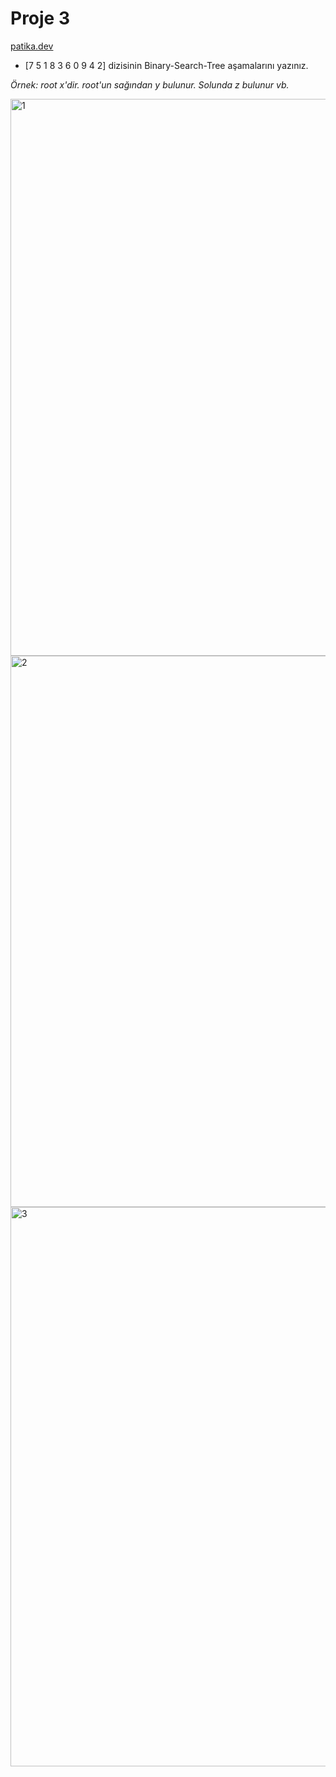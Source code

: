 # Proje 3
[patika.dev](https://www.patika.dev)

* [7  5  1  8  3  6  0  9  4  2] dizisinin Binary-Search-Tree aşamalarını yazınız.

*Örnek: root x'dir. root'un sağından y bulunur. Solunda z bulunur vb.*


<img width="891" alt="1" src="https://user-images.githubusercontent.com/98273180/191732066-54de8936-8e28-4426-a7ee-2e68a6137b55.png">
<img width="882" alt="2" src="https://user-images.githubusercontent.com/98273180/191732087-b4b5f8e6-40e4-4beb-bf67-a90901c9b695.png">
<img width="895" alt="3" src="https://user-images.githubusercontent.com/98273180/191732092-2029e24c-45f1-415b-b4d9-845a359a6dfc.png">
